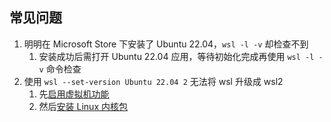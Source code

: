## 常见问题

1. 明明在 Microsoft Store 下安装了 Ubuntu 22.04，`wsl -l -v` 却检查不到
   1. 安装成功后需打开 Ubuntu 22.04 应用，等待初始化完成再使用 `wsl -l -v` 命令检查
2. 使用 `wsl --set-version Ubuntu 22.04 2` 无法将 wsl 升级成 wsl2
   1. 先[启用虚拟机功能](https://docs.microsoft.com/zh-cn/windows/wsl/install-manual#step-3---enable-virtual-machine-feature)
   2. 然后[安装 Linux 内核包](https://docs.microsoft.com/zh-cn/windows/wsl/install-manual#step-4---download-the-linux-kernel-update-package)
